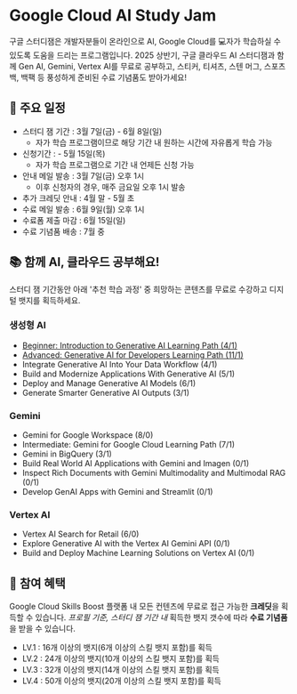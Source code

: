 # Google Cloud AI Study Jam
구글 스터디잼은 개발자분들이 온라인으로 AI, Google Cloud를 💻자가 학습하실 수 있도록 도움을 드리는 프로그램입니다. 2025 상반기, 구글 클라우드 AI 스터디잼과 함께 Gen AI, Gemini, Vertex AI를 무료로 공부하고, 스티커, 티셔츠, 스텐 머그, 스포츠백, 백팩 등 풍성하게 준비된 수료 기념품도 받아가세요! 

## 📆 주요 일정
- 스터디 잼 기간 : 3월 7일(금) - 6월 8일(일)
  - 자가 학습 프로그램이므로 해당 기간 내 원하는 시간에 자유롭게 학습 가능
- 신청기간 : - 5월 15일(목)
    - 자가 학습 프로그램으로 기간 내 언제든 신청 가능
- 안내 메일 발송 : 3월 7일(금) 오후 1시
    - 이후 신청자의 경우, 매주 금요일 오후 1시 발송
- 추가 크레딧 안내 : 4월 말 - 5월 초 
- 수료 메일 발송 : 6월 9일(월) 오후 1시
- 수료폼 제출 마감 : 6월 15일(일)
- 수료 기념품 배송 : 7월 중

## 📚 함께 AI, 클라우드 공부해요!
스터디 잼 기간동안 아래 '추천 학습 과정' 중 희망하는 콘텐츠를 무료로 수강하고 디지털 뱃지를 획득하세요. 

### 생성형 AI
- [Beginner: Introduction to Generative AI Learning Path (4/1)](https://www.cloudskillsboost.google/paths/118)
- [Advanced: Generative AI for Developers Learning Path (11/1)](https://www.cloudskillsboost.google/paths/183)
- Integrate Generative AI Into Your Data Workflow (4/1)
- Build and Modernize Applications With Generative AI (5/1)
- Deploy and Manage Generative AI Models (6/1)
- Generate Smarter Generative AI Outputs (3/1)

### Gemini
- Gemini for Google Workspace (8/0)
- Intermediate: Gemini for Google Cloud Learning Path (7/1)
- Gemini in BigQuery (3/1)
- Build Real World AI Applications with Gemini and Imagen (0/1)
- Inspect Rich Documents with Gemini Multimodality and Multimodal RAG (0/1)
- Develop GenAI Apps with Gemini and Streamlit (0/1)

### Vertex AI
- Vertex AI Search for Retail (6/0)
- Explore Generative AI with the Vertex AI Gemini API (0/1)
- Build and Deploy Machine Learning Solutions on Vertex AI (0/1)

## 🥰 참여 혜택
Google Cloud Skills Boost 플랫폼 내 모든 컨텐츠에 무료로 접근 가능한 **크레딧**을 획득할 수 있습니다. 
*프로필 기준, 스터디 잼 기간 내* 획득한 뱃지 갯수에 따라 **수료 기념품**을 받을 수 있습니다.

- LV.1 : 16개 이상의 뱃지(6개 이상의 스킬 뱃지 포함)를 획득
- LV.2 : 24개 이상의 뱃지(10개 이상의 스킬 뱃지 포함)를 획득
- LV.3 : 32개 이상의 뱃지(14개 이상의 스킬 뱃지 포함)를 획득
- LV.4 : 50개 이상의 뱃지(20개 이상의 스킬 뱃지 포함)를 획득

